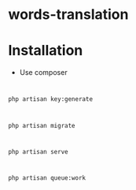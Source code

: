 # words-translation

# Installation

- Use composer 
 
# 
    php artisan key:generate  
#   
    php artisan migrate
#   
    php artisan serve
#
    php artisan queue:work        
    
